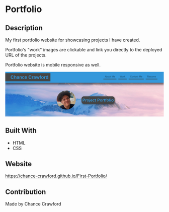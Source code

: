 # Portfolio

## Description
My first portfolio website for showcasing projects I have created.

Portfolio's "work" images are clickable and link you directly to the deployed URL of the
projects.

Portfolio website is mobile responsive as well.

![links in header](./assets/images/screenshot.PNG)

## Built With
* HTML
* CSS

## Website
https://chance-crawford.github.io/First-Portfolio/

## Contribution
Made by Chance Crawford
